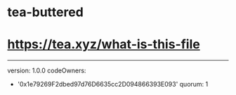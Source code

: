 # tea-buttered
# https://tea.xyz/what-is-this-file
---
version: 1.0.0
codeOwners:
  - '0x1e79269F2dbed97d76D6635cc2D094866393E093'
quorum: 1

